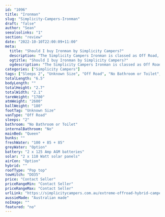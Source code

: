 ```yaml
---
id: "1096"
title: "Ironman"
slug: "Simplicity-Campers-Ironman"
draft: "false"
author: "Sean"
seealsolinks: "1"
section: "review"
date: "2022-10-10T22:00:09+11:00"
meta:
  title: "Should I buy Ironman by Simplicity Campers?"
  description: "The Simplicity Campers Ironman is classed as Off Road, and sleeps 2 people. It is Australian made and comes in at Unknown Size. It generally has No Bathroom or Toilet."
  ogtitle: "Should I buy Ironman by Simplicity Campers?"
  ogdescription: "The Simplicity Campers Ironman is classed as Off Road, and sleeps 2 people. It is Australian made and comes in at Unknown Size. It generally has No Bathroom or Toilet."
categories: ["Simplicity Campers"]
tags: ["Sleeps 2", "Unknown Size", "Off Road", "No Bathroom or Toilet", "Pop top", "Price Unknown"]
totalLength: "6.5"
bodyLength: ""
totalHeight: "2.7"
totalWidth: "2.1"
tareWeight: "1780"
atmWeight: "2600"
ballWeight: "180"
footTag: "Unknown Size"
vanType: "Off Road"
sleeps: "2"
bathroom: "No Bathroom or Toilet"
internalBathroom: "No"
mainBed: "Queen"
bunks: ""
freshWater: "100 + 85 + 85"
greyWater: "Option"
battery: "2 x 125 Amp AGM batteries"
solar: "2 x 110 Watt solar panels"
airCon: "Option"
hybrid: ""
roofType: "Pop top"
towHitch: "DO35"
price: "Contact Seller"
priceRangeMin: "Contact Seller"
priceRangeMax: "Contact Seller"
urlLink: "https://simplicitycampers.com.au/extreme-offroad-hybrid-camper/"
aussieMade: "Australian made"
noImage: ""
featured: "no"
---
```

